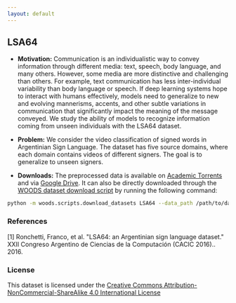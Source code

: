 ```yaml
---
layout: default
---
```


## LSA64
- **Motivation:** Communication is an individualistic way to convey information through different media: text, speech, body language, and many others. However, some media are more distinctive and challenging than others. For example, text communication has less inter-individual variability than body language or speech. If deep learning systems hope to interact with humans effectively, models need to generalize to new and evolving mannerisms, accents, and other subtle variations in communication that significantly impact the meaning of the message conveyed. We study the ability of models to recognize information coming from unseen individuals with the LSA64 dataset.

- **Problem:** We consider the video classification of signed words in Argentinian Sign Language. The dataset has five source domains, where each domain contains videos of different signers. The goal is to generalize to unseen signers.

- **Downloads:** The preprocessed data is available on [Academic Torrents](https://academictorrents.com/details/704bf5981eb337cae7cb518c3abb9d7b6bdf3e49) and via [Google Drive](https://drive.google.com/uc?id=1YwwSg8Dt178ySp3ht_BLJwl5j5s_IU1m). It can also be directly downloaded through the [WOODS dataset download script](https://github.com/jc-audet/WOODS/blob/main/woods/scripts/download_datasets.py) by running the following command:
```sh
python -m woods.scripts.download_datasets LSA64 --data_path /path/to/data
```

### References

[1] Ronchetti, Franco, et al. "LSA64: an Argentinian sign language dataset." XXII Congreso Argentino de Ciencias de la Computación (CACIC 2016).. 2016.

### License
This dataset is licensed under the [Creative Commons Attribution-NonCommercial-ShareAlike 4.0 International License](https://creativecommons.org/licenses/by-nc-sa/4.0)
